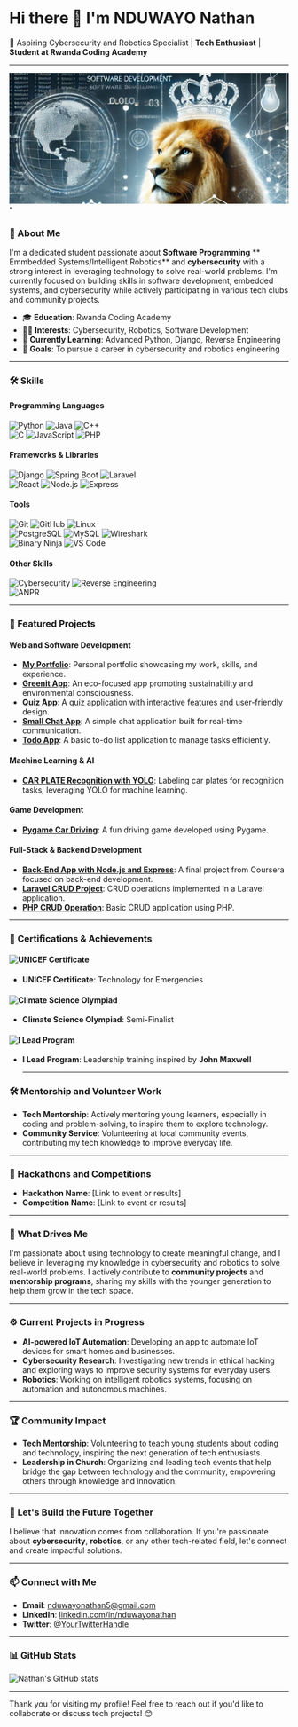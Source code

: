 # Hi there 👋 I'm NDUWAYO Nathan

🔹 Aspiring Cybersecurity and Robotics Specialist | **Tech Enthusiast** | **Student at Rwanda Coding Academy**

---
![Banner Image](./images/banner.jpg)"

### 📖 About Me
I'm a dedicated student passionate about **Software Programming** ** Emmbedded Systems/Intelligent Robotics** and  **cybersecurity** with a strong interest in leveraging technology to solve real-world problems. I'm currently focused on building skills in software development, embedded systems, and cybersecurity while actively participating in various tech clubs and community projects.

- 🎓 **Education**: Rwanda Coding Academy
- 🧑‍💻 **Interests**: Cybersecurity, Robotics, Software Development
- 🌱 **Currently Learning**: Advanced Python, Django, Reverse Engineering
- 🎯 **Goals**: To pursue a career in cybersecurity and robotics engineering

---
### 🛠️ Skills

#### Programming Languages
![Python](https://img.shields.io/badge/-Python-3776AB?style=for-the-badge&logo=python&logoColor=white) 
![Java](https://img.shields.io/badge/-Java-007396?style=for-the-badge&logo=java&logoColor=white) 
![C++](https://img.shields.io/badge/-C++-00599C?style=for-the-badge&logo=c%2B%2B&logoColor=white)  
![C](https://img.shields.io/badge/-C-A8B9CC?style=for-the-badge&logo=c&logoColor=white) 
![JavaScript](https://img.shields.io/badge/-JavaScript-F7DF1E?style=for-the-badge&logo=javascript&logoColor=black) 
![PHP](https://img.shields.io/badge/-PHP-777BB4?style=for-the-badge&logo=php&logoColor=white)

#### Frameworks & Libraries
![Django](https://img.shields.io/badge/-Django-092E20?style=for-the-badge&logo=django&logoColor=white) 
![Spring Boot](https://img.shields.io/badge/-Spring%20Boot-6DB33F?style=for-the-badge&logo=spring-boot&logoColor=white) 
![Laravel](https://img.shields.io/badge/-Laravel-FF2D20?style=for-the-badge&logo=laravel&logoColor=white)  
![React](https://img.shields.io/badge/-React-61DAFB?style=for-the-badge&logo=react&logoColor=black) 
![Node.js](https://img.shields.io/badge/-Node.js-339933?style=for-the-badge&logo=node.js&logoColor=white) 
![Express](https://img.shields.io/badge/-Express-000000?style=for-the-badge&logo=express&logoColor=white)

#### Tools
![Git](https://img.shields.io/badge/-Git-F05032?style=for-the-badge&logo=git&logoColor=white) 
![GitHub](https://img.shields.io/badge/-GitHub-181717?style=for-the-badge&logo=github&logoColor=white) 
![Linux](https://img.shields.io/badge/-Linux-FCC624?style=for-the-badge&logo=linux&logoColor=black)  
![PostgreSQL](https://img.shields.io/badge/-PostgreSQL-336791?style=for-the-badge&logo=postgresql&logoColor=white) 
![MySQL](https://img.shields.io/badge/-MySQL-4479A1?style=for-the-badge&logo=mysql&logoColor=white) 
![Wireshark](https://img.shields.io/badge/-Wireshark-1679A7?style=for-the-badge&logo=wireshark&logoColor=white)  
![Binary Ninja](https://img.shields.io/badge/-Binary%20Ninja-E34A86?style=for-the-badge&logo=hackaday&logoColor=white) 
![VS Code](https://img.shields.io/badge/-VS%20Code-007ACC?style=for-the-badge&logo=visual-studio-code&logoColor=white)

#### Other Skills
![Cybersecurity](https://img.shields.io/badge/-Cybersecurity-2E86AB?style=for-the-badge&logo=trustpilot&logoColor=white) 
![Reverse Engineering](https://img.shields.io/badge/-Reverse%20Engineering-4CAF50?style=for-the-badge&logo=adguard&logoColor=white)  
![ANPR](https://img.shields.io/badge/-ANPR-5A5A5A?style=for-the-badge&logo=machine-learning&logoColor=white)


---

### 📂 Featured Projects

#### Web and Software Development
- [**My Portfolio**](https://github.com/nduwayo-nathan/my-portifolio): Personal portfolio showcasing my work, skills, and experience.
- [**Greenit App**](https://github.com/nduwayo-nathan/Greenit_app): An eco-focused app promoting sustainability and environmental consciousness.
- [**Quiz App**](https://github.com/nduwayo-nathan/Quiz_App): A quiz application with interactive features and user-friendly design.
- [**Small Chat App**](https://github.com/nduwayo-nathan/small-chat-app): A simple chat application built for real-time communication.
- [**Todo App**](https://github.com/nduwayo-nathan/Todo-App): A basic to-do list application to manage tasks efficiently.

#### Machine Learning & AI
- [**CAR PLATE Recognition with YOLO**](https://github.com/nduwayo-nathan/CAR_PLATE_yolo_format_labels): Labeling car plates for recognition tasks, leveraging YOLO for machine learning.

#### Game Development
- [**Pygame Car Driving**](https://github.com/nduwayo-nathan/pygame_car-driving): A fun driving game developed using Pygame.

#### Full-Stack & Backend Development
- [**Back-End App with Node.js and Express**](https://github.com/nduwayo-nathan/cousera-Developing-Back-End-Apps-with-Node.js-and-Express-finalProject): A final project from Coursera focused on back-end development.
- [**Laravel CRUD Project**](https://github.com/nduwayo-nathan/Laravel-crude-project): CRUD operations implemented in a Laravel application.
- [**PHP CRUD Operation**](https://github.com/nduwayo-nathan/crud_operation_Php): Basic CRUD application using PHP.

---

### 📜 **Certifications & Achievements**

#### ![UNICEF Certificate](https://your-link-to-unicef-image.com)  <!-- Replace with actual image -->
- **UNICEF Certificate**: Technology for Emergencies

#### ![Climate Science Olympiad](https://your-link-to-climate-science-image.com)  <!-- Replace with actual image -->
- **Climate Science Olympiad**: Semi-Finalist

#### ![I Lead Program](https://your-link-to-ilead-program-image.com)  <!-- Replace with actual image -->
- **I Lead Program**: Leadership training inspired by **John Maxwell**

  ---
  
### 🛠️ **Mentorship and Volunteer Work**
- **Tech Mentorship**: Actively mentoring young learners, especially in coding and problem-solving, to inspire them to explore technology.
- **Community Service**: Volunteering at local community events, contributing my tech knowledge to improve everyday life.

---

### 🏅 **Hackathons and Competitions**
- **Hackathon Name**: [Link to event or results]
- **Competition Name**: [Link to event or results]

---

### 🌟 **What Drives Me**
I'm passionate about using technology to create meaningful change, and I believe in leveraging my knowledge in cybersecurity and robotics to solve real-world problems. I actively contribute to **community projects** and **mentorship programs**, sharing my skills with the younger generation to help them grow in the tech space.

---

### ⚙️ **Current Projects in Progress**
- **AI-powered IoT Automation**: Developing an app to automate IoT devices for smart homes and businesses.
- **Cybersecurity Research**: Investigating new trends in ethical hacking and exploring ways to improve security systems for everyday users.
- **Robotics**: Working on intelligent robotics systems, focusing on automation and autonomous machines.

---

### 🏆 **Community Impact**
- **Tech Mentorship**: Volunteering to teach young students about coding and technology, inspiring the next generation of tech enthusiasts.
- **Leadership in Church**: Organizing and leading tech events that help bridge the gap between technology and the community, empowering others through knowledge and innovation.

---

### 🌱 **Let's Build the Future Together**
I believe that innovation comes from collaboration. If you're passionate about **cybersecurity**, **robotics**, or any other tech-related field, let's connect and create impactful solutions.

---

### 📫 Connect with Me
- **Email**: [nduwayonathan5@gmail.com](mailto:nduwayonathan5@gmail.com)
- **LinkedIn**: [linkedin.com/in/nduwayonathan](https://www.linkedin.com/in/nduwayonathan)
- **Twitter**: [@YourTwitterHandle](https://twitter.com/YourTwitterHandle)

---

### 📊 GitHub Stats
![Nathan's GitHub stats](https://github-readme-stats.vercel.app/api?username=nduwayo-nathan&show_icons=true&theme=default)

---

Thank you for visiting my profile! Feel free to reach out if you'd like to collaborate or discuss tech projects! 😊
